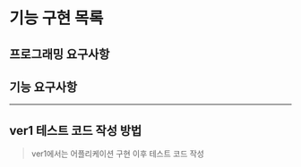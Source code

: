 # 기능 구현 목록

## 프로그래밍 요구사항



## 기능 요구사항



---


## ver1 테스트 코드 작성 방법
> ver1에서는 어플리케이션 구현 이후 테스트 코드 작성

